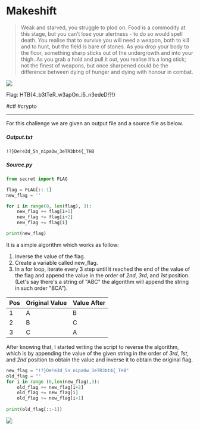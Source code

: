 # Makeshift
> Weak and starved, you struggle to plod on. Food is a commodity at this stage, but you can’t lose your alertness - to do so would spell death. You realise that to survive you will need a weapon, both to kill and to hunt, but the field is bare of stones. As you drop your body to the floor, something sharp sticks out of the undergrowth and into your thigh. As you grab a hold and pull it out, you realise it’s a long stick; not the finest of weapons, but once sharpened could be the difference between dying of hunger and dying with honour in combat.

![](https://i.imgur.com/ffHvLnU.png)


Flag: HTB{4_b3tTeR_w3apOn_i5_n3edeD!?!}

#ctf #crypto 

---
For this challenge we are given an output file and a source file as below.
##### Output.txt
```
!?}De!e3d_5n_nipaOw_3eTR3bt4{_THB
```
##### Source.py
```python
from secret import FLAG

flag = FLAG[::-1]
new_flag = ''

for i in range(0, len(flag), 3):
    new_flag += flag[i+1]
    new_flag += flag[i+2]
    new_flag += flag[i]

print(new_flag)

```

It is a simple algorithm which works as follow:
1. Inverse the value of the flag.
2. Create a variable called new_flag.
3. In a for loop, iterate every 3 step until it reached the end of the value of the flag and append the value in the order of *2nd*, *3rd*, and *1st* position. (Let's say there's a string of "ABC" the algorithm will append the string in such order "BCA").

| Pos | Original Value | Value After |
| --- | -------------- | ----------- |
| 1   | A              | B           |
| 2   | B              | C           |
| 3   | C              | A           |

After knowing that, I started writing the script to reverse the algorithm, which is by appending the value of the given string in the order of *3rd*, *1st*, and *2nd* position to obtain the value and inverse it to obtain the original flag.
```python
new_flag = "!?}De!e3d_5n_nipaOw_3eTR3bt4{_THB"
old_flag = ""
for i in range (0,len(new_flag),3):
	old_flag += new_flag[i+2]
	old_flag += new_flag[i]
	old_flag += new_flag[i+1]
	
print(old_flag[::-1])
```

![](https://i.imgur.com/W6Zpv3v.png)
